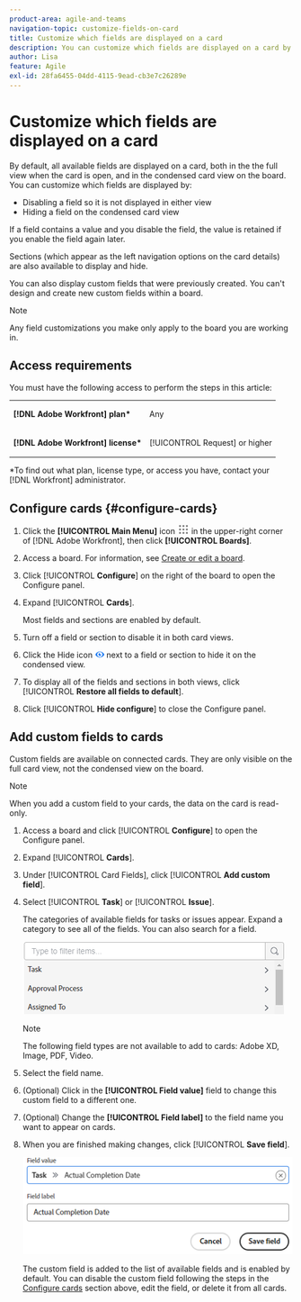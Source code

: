 ```yaml
---
product-area: agile-and-teams
navigation-topic: customize-fields-on-card
title: Customize which fields are displayed on a card
description: You can customize which fields are displayed on a card by disabling a field so it is not displayed in the full card or condensed view, or hiding a field on the condensed card view.
author: Lisa
feature: Agile
exl-id: 28fa6455-04dd-4115-9ead-cb3e7c26289e
---
```

# Customize which fields are displayed on a card

By default, all available fields are displayed on a card, both in the the full view when the card is open, and in the condensed card view on the board. You can customize which fields are displayed by:

* Disabling a field so it is not displayed in either view
* Hiding a field on the condensed card view

If a field contains a value and you disable the field, the value is retained if you enable the field again later.

Sections (which appear as the left navigation options on the card details) are also available to display and hide.

You can also display custom fields that were previously created. You can't design and create new custom fields within a board.

>[!NOTE]
>
>Any field customizations you make only apply to the board you are working in.

## Access requirements

You must have the following access to perform the steps in this article:

<table style="table-layout:auto"> 
 <col> 
 </col> 
 <col> 
 </col> 
 <tbody> 
  <tr> 
   <td role="rowheader"><strong>[!DNL Adobe Workfront] plan*</strong></td> 
   <td> <p>Any</p> </td> 
  </tr> 
  <tr> 
   <td role="rowheader"><strong>[!DNL Adobe Workfront] license*</strong></td> 
   <td> <p>[!UICONTROL Request] or higher</p> </td> 
  </tr>
   </tbody> 
</table>

&#42;To find out what plan, license type, or access you have, contact your [!DNL Workfront] administrator.

## Configure cards {#configure-cards}

1. Click the **[!UICONTROL Main Menu]** icon ![](assets/main-menu-icon.png) in the upper-right corner of [!DNL Adobe Workfront], then click **[!UICONTROL Boards]**.
1. Access a board. For information, see [Create or edit a board](../../agile/get-started-with-boards/create-edit-board.md).
1. Click [!UICONTROL **Configure**] on the right of the board to open the Configure panel.
1. Expand [!UICONTROL **Cards**].

   Most fields and sections are enabled by default.

1. Turn off a field or section to disable it in both card views.
1. Click the Hide icon ![Hide icon](assets/eye-hide-icon.png) next to a field or section to hide it on the condensed view.
1. To display all of the fields and sections in both views, click [!UICONTROL **Restore all fields to default**].
1. Click [!UICONTROL **Hide configure**] to close the Configure panel.

## Add custom fields to cards

Custom fields are available on connected cards. They are only visible on the full card view, not the condensed view on the board.

>[!NOTE]
>
>When you add a custom field to your cards, the data on the card is read-only.

1. Access a board and click [!UICONTROL **Configure**] to open the Configure panel.
1. Expand [!UICONTROL **Cards**].
1. Under [!UICONTROL Card Fields], click [!UICONTROL **Add custom field**].
1. Select [!UICONTROL **Task**] or [!UICONTROL **Issue**].

   The categories of available fields for tasks or issues appear. Expand a category to see all of the fields. You can also search for a field.

   ![Search for custom field](assets/boards-search-for-custom-field.png)

   >[!NOTE]
   >
   >The following field types are not available to add to cards: Adobe XD, Image, PDF, Video.

1. Select the field name.
1. (Optional) Click in the **[!UICONTROL Field value]** field to change this custom field to a different one.
1. (Optional) Change the **[!UICONTROL Field label]** to the field name you want to appear on cards.
1. When you are finished making changes, click [!UICONTROL **Save field**].

   ![Custom field value and label](assets/save-custom-field-value-label.png)

   The custom field is added to the list of available fields and is enabled by default. You can disable the custom field following the steps in the [Configure cards](customize-fields-on-card.md#configure-cards) section above, edit the field, or delete it from all cards.
